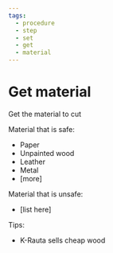 ```yaml
---
tags:
  - procedure
  - step
  - set
  - get
  - material
---
```


# Get material

Get the material to cut

Material that is safe:

- Paper
- Unpainted wood
- Leather
- Metal
- [more]

Material that is unsafe:

- [list here]

Tips:

- K-Rauta sells cheap wood
